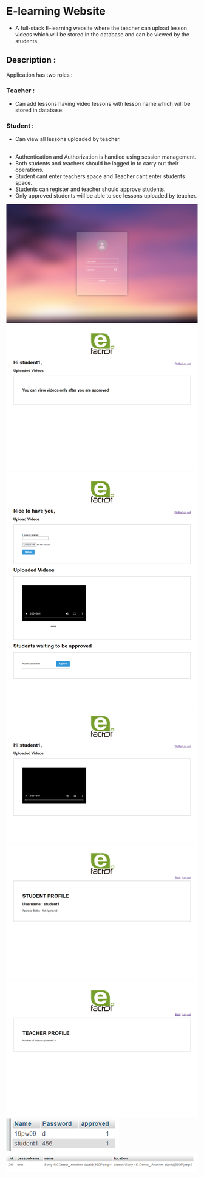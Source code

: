 # E-learning Website
* A full-stack E-learning website where the teacher can upload lesson videos which will be stored in the database and can be viewed by the students.
## Description :
Application has two roles :<br>
### Teacher :
* Can add lessons having video lessons with lesson name which will be stored in database.
### Student : 
* Can view all lessons uploaded by teacher.
##
* Authentication and Authorization is handled using session management.
* Both students and teachers  should be logged in to carry out their operations.
* Student cant enter teachers space and Teacher cant enter students space.
* Students can register and teacher should approve students.
* Only approved students will be able to see lessons uploaded by teacher.

![login](/images/login.png)
![student](/images/student.png)
![teacher](/images/teacher.png)
![student1](/images/student1.png)
![profile](/images/profile.png)
![profile1](/images/profile1.png)
![accounts](/images/accounts.png)
![videos](/images/videos.png)
